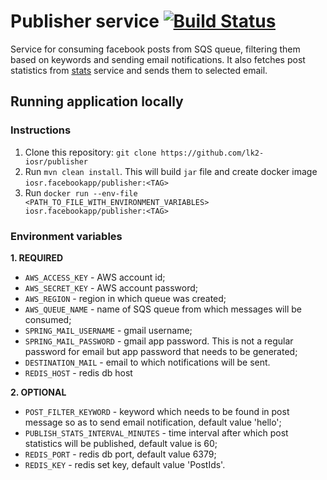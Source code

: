 # Publisher service [![Build Status](https://travis-ci.org/lk2-iosr/publisher.svg?branch=master)](https://travis-ci.org/lk2-iosr/publisher)

Service for consuming facebook posts from SQS queue, filtering them based on keywords and sending email notifications.
It also fetches post statistics from [stats](https://github.com/lk2-iosr/stats) service and sends them to selected email.

## Running application locally

### Instructions
1. Clone this repository: 
```git clone https://github.com/lk2-iosr/publisher```
2. Run 
```mvn clean install```. 
This will build `jar` file and create docker image ``iosr.facebookapp/publisher:<TAG>``
3. Run 
```docker run --env-file <PATH_TO_FILE_WITH_ENVIRONMENT_VARIABLES> iosr.facebookapp/publisher:<TAG>```

### Environment variables

**1. REQUIRED**
* `AWS_ACCESS_KEY` - AWS account id;
* `AWS_SECRET_KEY` - AWS account password;
* `AWS_REGION` - region in which queue was created;
* `AWS_QUEUE_NAME` - name of SQS queue from which messages will be consumed;
* `SPRING_MAIL_USERNAME` - gmail username;
* `SPRING_MAIL_PASSWORD` - gmail app password. This is not a regular password for email but app password that needs to 
be generated;
* `DESTINATION_MAIL` - email to which notifications will be sent.
* `REDIS_HOST` - redis db host


**2. OPTIONAL**
* `POST_FILTER_KEYWORD` - keyword which needs to be found in post message so as to send email notification, default 
value 'hello';
* `PUBLISH_STATS_INTERVAL_MINUTES` - time interval after which post statistics will be published, default value is 60;
* `REDIS_PORT` - redis db port, default value 6379;
* `REDIS_KEY` - redis set key, default value 'PostIds'.